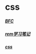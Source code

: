 # css

##### [BFC](/css/css--BFC.md)
##### [rem学习笔记](/css/css--rem学习笔记.md)
##### [css](/css/buttons/css-buttons.md)
